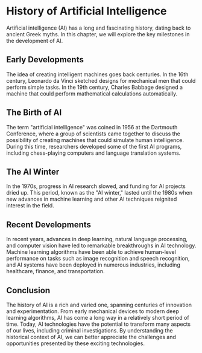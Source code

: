 History of Artificial Intelligence
=====================================================================================================

Artificial intelligence (AI) has a long and fascinating history, dating back to ancient Greek myths. In this chapter, we will explore the key milestones in the development of AI.

Early Developments
------------------

The idea of creating intelligent machines goes back centuries. In the 16th century, Leonardo da Vinci sketched designs for mechanical men that could perform simple tasks. In the 19th century, Charles Babbage designed a machine that could perform mathematical calculations automatically.

The Birth of AI
---------------

The term "artificial intelligence" was coined in 1956 at the Dartmouth Conference, where a group of scientists came together to discuss the possibility of creating machines that could simulate human intelligence. During this time, researchers developed some of the first AI programs, including chess-playing computers and language translation systems.

The AI Winter
-------------

In the 1970s, progress in AI research slowed, and funding for AI projects dried up. This period, known as the "AI winter," lasted until the 1980s when new advances in machine learning and other AI techniques reignited interest in the field.

Recent Developments
-------------------

In recent years, advances in deep learning, natural language processing, and computer vision have led to remarkable breakthroughs in AI technology. Machine learning algorithms have been able to achieve human-level performance on tasks such as image recognition and speech recognition, and AI systems have been deployed in numerous industries, including healthcare, finance, and transportation.

Conclusion
----------

The history of AI is a rich and varied one, spanning centuries of innovation and experimentation. From early mechanical devices to modern deep learning algorithms, AI has come a long way in a relatively short period of time. Today, AI technologies have the potential to transform many aspects of our lives, including criminal investigations. By understanding the historical context of AI, we can better appreciate the challenges and opportunities presented by these exciting technologies.
